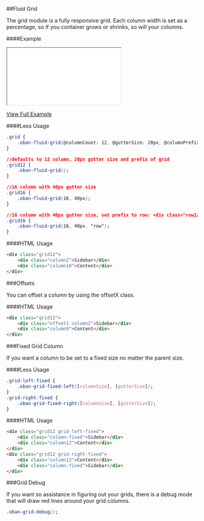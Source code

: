 ##Fluid Grid

The grid module is a fully responsive grid.  Each column width is set as a percentage, so if you container grows or shrinks, so will your columns.

####Example

<iframe class="embed" src="examples/fluid-grid.html"></iframe>

[View Full Example](examples/fluid-grid.html)

####Less Usage

```css
.grid {
	.oban-fluid-grid(@columnCount: 12, @gutterSize: 20px, @columnPrefix: column, @offsetPrefix: offset);
}

//defaults to 12 column, 20px gutter size and prefix of grid
.grid12 {
	.oban-fluid-grid();
}

//16 column with 40px gutter size
.grid16 {
	.oban-fluid-grid(16, 40px);
}

//16 column with 40px gutter size, set prefix to row: <div class="row12">
.grid16 {
	.oban-fluid-grid(16, 40px, "row");
}
```

####HTML Usage

```html
<div class="grid12">
	<div class="column2">Sidebar</div>
	<div class="column10">Content</div>
</div>
```

###Offsets

You can offset a column by using the offsetX class.

####HTML Usage

```html
<div class="grid12">
	<div class="offset1 column2">Sidebar</div>
	<div class="column9">Content</div>
</div>
```

###Fixed Grid Column

If you want a column to be set to a fixed size no matter the parent size.

####Less Usage

```css
.grid-left-fixed {
	.oban-grid-fixed-left([columnSize], [gutterSize]);
}
.grid-right-fixed {
	.oban-grid-fixed-right([columnSize], [gutterSize]);
}
```

####HTML Usage

```html
<div class="grid12 grid-left-fixed">
	<div class="column-fixed">Sidebar</div>
	<div class="column12">Content</div>
</div>
<div class="grid12 grid-right-fixed">
	<div class="column12">Content</div>
	<div class="column-fixed">Sidebar</div>
</div>
```
###Grid Debug

If you want so assistance in figuring out your grids, there is a debug mode that will draw red lines around your grid columns.

```css
.oban-grid-debug();
```

